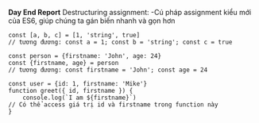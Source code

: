 <!-- ------------------------------------------ -->
**Day End Report**
Destructuring assignment:
-Cú pháp assignment kiểu mới của ES6, giúp chúng ta gán biến nhanh và gọn hơn

    const [a, b, c] = [1, 'string', true]
    // tương đương: const a = 1; const b = 'string'; const c = true
    
    const person = {firstname: 'John', age: 24}
    const {firstname, age} = person
    // tương đương: const firstname = 'John'; const age = 24
    
    const user = {id: 1, firstname: 'Mike'}
    function greet({ id, firstname }) {
        console.log(`I am ${firstname}`)
    // Có thể access giá trị id và firstname trong function này
    }